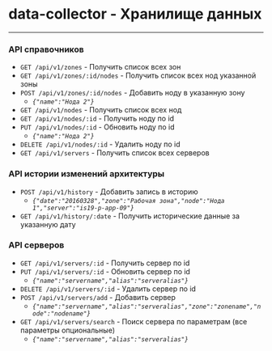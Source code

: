 # data-collector - Хранилище данных

----
### API справочников

* `GET /api/v1/zones` - Получить список всех зон
* `GET /api/v1/zones/:id/nodes` - Получить список всех нод указанной зоны
* `POST /api/v1/zones/:id/nodes` - Добавить ноду в указанную зону
    * _`{"name":"Нода 2"}`_
* `GET /api/v1/nodes` - Получить список всех нод
* `GET /api/v1/nodes/:id` - Получить ноду по id
* `PUT /api/v1/nodes/:id` - Обновить ноду по id
    * _`{"name":"Нода 2"}`_
* `DELETE /api/v1/nodes/:id` - Удалить ноду по id
* `GET /api/v1/servers` - Получить список всех серверов





### API истории изменений архитектуры
* `POST /api/v1/history` - Добавить запись в историю
    * _`{"date":"20160328","zone":"Рабочая зона","node":"Нода 1","server":"is19-p-app-09"}`_
* `GET /api/v1/history/:date` - Получить исторические данные за указанную дату

### API серверов

* `GET /api/v1/servers/:id` - Получить сервер по id
* `PUT /api/v1/servers/:id` - Обновить сервер по id
    * _`{"name":"servername","alias":"serveralias"}`_
* `DELETE /api/v1/servers/:id` - Удалить сервер по id
* `POST /api/v1/servers/add` - Добавить сервер
    * _`{"name":"servername","alias":"serveralias","zone":"zonename","node":"nodename"}`_
* `GET /api/v1/servers/search` - Поиск сервера по параметрам (все параметры опциональные)
    * _`{"name":"servername","alias":"serveralias"}`_
